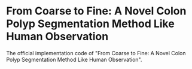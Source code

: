 # From Coarse to Fine: A Novel Colon Polyp Segmentation Method Like Human Observation
The official implementation code of "From Coarse to Fine: A Novel Colon Polyp Segmentation Method Like Human Observation". 
